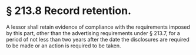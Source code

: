 # § 213.8   Record retention.

A lessor shall retain evidence of compliance with the requirements imposed by this part, other than the advertising requirements under § 213.7, for a period of not less than two years after the date the disclosures are required to be made or an action is required to be taken. 




